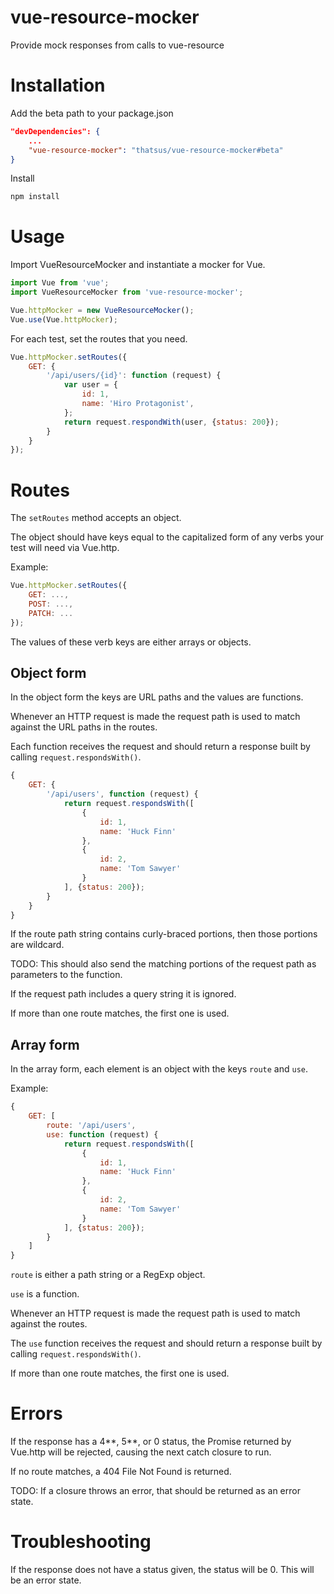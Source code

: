 # vue-resource-mocker
Provide mock responses from calls to vue-resource

# Installation

Add the beta path to your package.json
```json
"devDependencies": {
    ...
    "vue-resource-mocker": "thatsus/vue-resource-mocker#beta"
}
```

Install
```bash
npm install
```

# Usage

Import VueResourceMocker and instantiate a mocker for Vue.
```js
import Vue from 'vue';
import VueResourceMocker from 'vue-resource-mocker';

Vue.httpMocker = new VueResourceMocker();
Vue.use(Vue.httpMocker);
```

For each test, set the routes that you need.
```js
Vue.httpMocker.setRoutes({
    GET: {
        '/api/users/{id}': function (request) {
            var user = {
                id: 1,
                name: 'Hiro Protagonist',
            };
            return request.respondWith(user, {status: 200});
        }
    }
});
```

# Routes

The `setRoutes` method accepts an object.

The object should have keys equal to the capitalized form of any verbs your test will need via Vue.http.

Example:
```js
Vue.httpMocker.setRoutes({
    GET: ...,
    POST: ...,
    PATCH: ...
});
```

The values of these verb keys are either arrays or objects.

## Object form

In the object form the keys are URL paths and the values are functions.

Whenever an HTTP request is made the request path is used to match against the URL paths in the routes.

Each function receives the request and should return a response built by calling `request.respondsWith()`.

```js
{
    GET: {
        '/api/users', function (request) {
            return request.respondsWith([
                {
                    id: 1,
                    name: 'Huck Finn'
                },
                {
                    id: 2,
                    name: 'Tom Sawyer'
                }
            ], {status: 200});
        }
    }
}
```

If the route path string contains curly-braced portions, then those portions are wildcard.

TODO: This should also send the matching portions of the request path as parameters to the function.

If the request path includes a query string it is ignored.

If more than one route matches, the first one is used.

## Array form

In the array form, each element is an object with the keys `route` and `use`. 

Example:

```js
{
    GET: [
        route: '/api/users', 
        use: function (request) {
            return request.respondsWith([
                {
                    id: 1,
                    name: 'Huck Finn'
                },
                {
                    id: 2,
                    name: 'Tom Sawyer'
                }
            ], {status: 200});
        }
    ]
}
```

`route` is either a path string or a RegExp object. 

`use` is a function. 

Whenever an HTTP request is made the request path is used to match against the routes.

The `use` function receives the request and should return a response built by calling `request.respondsWith()`.

If more than one route matches, the first one is used.

# Errors

If the response has a 4**, 5**, or 0 status, the Promise returned by Vue.http will be rejected, causing the next catch closure to run.

If no route matches, a 404 File Not Found is returned.

TODO: If a closure throws an error, that should be returned as an error state.

# Troubleshooting

If the response does not have a status given, the status will be 0. This will be an error state.

